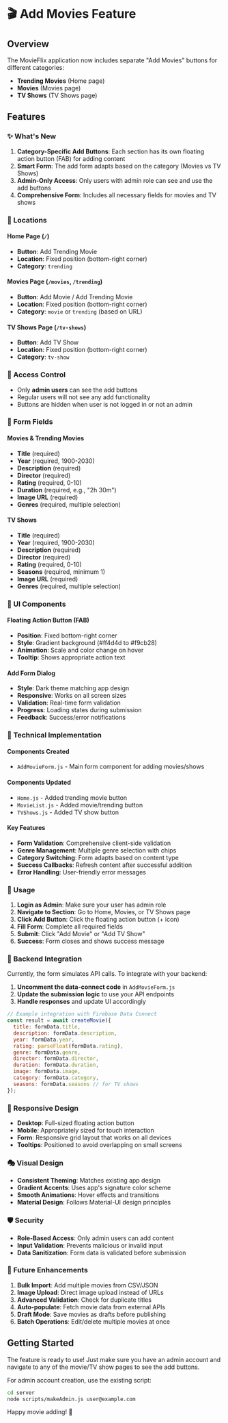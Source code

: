 # 🎬 Add Movies Feature

## Overview

The MovieFlix application now includes separate "Add Movies" buttons for different categories:
- **Trending Movies** (Home page)
- **Movies** (Movies page)
- **TV Shows** (TV Shows page)

## Features

### ✨ What's New

1. **Category-Specific Add Buttons**: Each section has its own floating action button (FAB) for adding content
2. **Smart Form**: The add form adapts based on the category (Movies vs TV Shows)
3. **Admin-Only Access**: Only users with admin role can see and use the add buttons
4. **Comprehensive Form**: Includes all necessary fields for movies and TV shows

### 🎯 Locations

#### Home Page (`/`)
- **Button**: Add Trending Movie
- **Location**: Fixed position (bottom-right corner)
- **Category**: `trending`

#### Movies Page (`/movies`, `/trending`)
- **Button**: Add Movie / Add Trending Movie
- **Location**: Fixed position (bottom-right corner)
- **Category**: `movie` or `trending` (based on URL)

#### TV Shows Page (`/tv-shows`)
- **Button**: Add TV Show
- **Location**: Fixed position (bottom-right corner)
- **Category**: `tv-show`

### 🔐 Access Control

- Only **admin users** can see the add buttons
- Regular users will not see any add functionality
- Buttons are hidden when user is not logged in or not an admin

### 📝 Form Fields

#### Movies & Trending Movies
- **Title** (required)
- **Year** (required, 1900-2030)
- **Description** (required)
- **Director** (required)
- **Rating** (required, 0-10)
- **Duration** (required, e.g., "2h 30m")
- **Image URL** (required)
- **Genres** (required, multiple selection)

#### TV Shows
- **Title** (required)
- **Year** (required, 1900-2030)
- **Description** (required)
- **Director** (required)
- **Rating** (required, 0-10)
- **Seasons** (required, minimum 1)
- **Image URL** (required)
- **Genres** (required, multiple selection)

### 🎨 UI Components

#### Floating Action Button (FAB)
- **Position**: Fixed bottom-right corner
- **Style**: Gradient background (#ff4d4d to #f9cb28)
- **Animation**: Scale and color change on hover
- **Tooltip**: Shows appropriate action text

#### Add Form Dialog
- **Style**: Dark theme matching app design
- **Responsive**: Works on all screen sizes
- **Validation**: Real-time form validation
- **Progress**: Loading states during submission
- **Feedback**: Success/error notifications

### 🔧 Technical Implementation

#### Components Created
- `AddMovieForm.js` - Main form component for adding movies/shows

#### Components Updated
- `Home.js` - Added trending movie button
- `MovieList.js` - Added movie/trending button
- `TVShows.js` - Added TV show button

#### Key Features
- **Form Validation**: Comprehensive client-side validation
- **Genre Management**: Multiple genre selection with chips
- **Category Switching**: Form adapts based on content type
- **Success Callbacks**: Refresh content after successful addition
- **Error Handling**: User-friendly error messages

### 🚀 Usage

1. **Login as Admin**: Make sure your user has admin role
2. **Navigate to Section**: Go to Home, Movies, or TV Shows page
3. **Click Add Button**: Click the floating action button (+ icon)
4. **Fill Form**: Complete all required fields
5. **Submit**: Click "Add Movie" or "Add TV Show"
6. **Success**: Form closes and shows success message

### 🔄 Backend Integration

Currently, the form simulates API calls. To integrate with your backend:

1. **Uncomment the data-connect code** in `AddMovieForm.js`
2. **Update the submission logic** to use your API endpoints
3. **Handle responses** and update UI accordingly

```javascript
// Example integration with Firebase Data Connect
const result = await createMovie({
  title: formData.title,
  description: formData.description,
  year: formData.year,
  rating: parseFloat(formData.rating),
  genre: formData.genre,
  director: formData.director,
  duration: formData.duration,
  image: formData.image,
  category: formData.category,
  seasons: formData.seasons // for TV shows
});
```

### 📱 Responsive Design

- **Desktop**: Full-sized floating action button
- **Mobile**: Appropriately sized for touch interaction
- **Form**: Responsive grid layout that works on all devices
- **Tooltips**: Positioned to avoid overlapping on small screens

### 🎭 Visual Design

- **Consistent Theming**: Matches existing app design
- **Gradient Accents**: Uses app's signature color scheme
- **Smooth Animations**: Hover effects and transitions
- **Material Design**: Follows Material-UI design principles

### 🛡️ Security

- **Role-Based Access**: Only admin users can add content
- **Input Validation**: Prevents malicious or invalid input
- **Data Sanitization**: Form data is validated before submission

### 🔄 Future Enhancements

1. **Bulk Import**: Add multiple movies from CSV/JSON
2. **Image Upload**: Direct image upload instead of URLs
3. **Advanced Validation**: Check for duplicate titles
4. **Auto-populate**: Fetch movie data from external APIs
5. **Draft Mode**: Save movies as drafts before publishing
6. **Batch Operations**: Edit/delete multiple movies at once

## Getting Started

The feature is ready to use! Just make sure you have an admin account and navigate to any of the movie/TV show pages to see the add buttons.

For admin account creation, use the existing script:
```bash
cd server
node scripts/makeAdmin.js user@example.com
```

Happy movie adding! 🍿